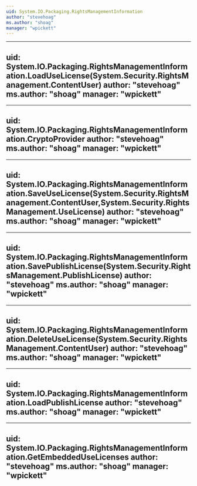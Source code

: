 ```yaml
---
uid: System.IO.Packaging.RightsManagementInformation
author: "stevehoag"
ms.author: "shoag"
manager: "wpickett"
---
```


---
uid: System.IO.Packaging.RightsManagementInformation.LoadUseLicense(System.Security.RightsManagement.ContentUser)
author: "stevehoag"
ms.author: "shoag"
manager: "wpickett"
---

---
uid: System.IO.Packaging.RightsManagementInformation.CryptoProvider
author: "stevehoag"
ms.author: "shoag"
manager: "wpickett"
---

---
uid: System.IO.Packaging.RightsManagementInformation.SaveUseLicense(System.Security.RightsManagement.ContentUser,System.Security.RightsManagement.UseLicense)
author: "stevehoag"
ms.author: "shoag"
manager: "wpickett"
---

---
uid: System.IO.Packaging.RightsManagementInformation.SavePublishLicense(System.Security.RightsManagement.PublishLicense)
author: "stevehoag"
ms.author: "shoag"
manager: "wpickett"
---

---
uid: System.IO.Packaging.RightsManagementInformation.DeleteUseLicense(System.Security.RightsManagement.ContentUser)
author: "stevehoag"
ms.author: "shoag"
manager: "wpickett"
---

---
uid: System.IO.Packaging.RightsManagementInformation.LoadPublishLicense
author: "stevehoag"
ms.author: "shoag"
manager: "wpickett"
---

---
uid: System.IO.Packaging.RightsManagementInformation.GetEmbeddedUseLicenses
author: "stevehoag"
ms.author: "shoag"
manager: "wpickett"
---
